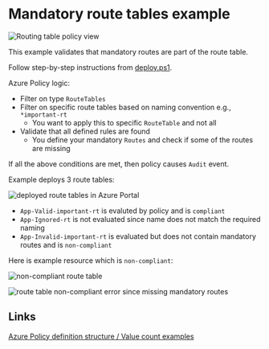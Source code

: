 # Mandatory route tables example

![Routing table policy view](https://user-images.githubusercontent.com/2357647/147681206-4fdafc63-81ed-4f55-9079-8a366f675cc6.png)

This example validates that mandatory routes are part of the route table.

Follow step-by-step instructions from [deploy.ps1](deploy.ps1).

Azure Policy logic:

- Filter on type `RouteTables`
- Filter on specific route tables based on naming convention e.g., `*important-rt`
  - You want to apply this to specific `RouteTable` and not all
- Validate that all defined rules are found
  - You define your mandatory `Routes` and check if some of the routes are missing

If all the above conditions are met, then policy causes `Audit` event.

Example deploys 3 route tables:

![deployed route tables in Azure Portal](https://user-images.githubusercontent.com/2357647/147682356-6099fb5e-fea7-4542-8543-63ed26bb6d65.png)

- `App-Valid-important-rt` is evaluted by policy and is `compliant`
- `App-Ignored-rt` is not evaluated since name does not match the required naming
- `App-Invalid-important-rt` is evaluated but does not contain mandatory routes and is `non-compliant`

Here is example resource which is `non-compliant`:

![non-compliant route table](https://user-images.githubusercontent.com/2357647/147681596-5be90feb-81de-4b75-b3c6-dd5240c38a06.png)

![route table non-compliant error since missing mandatory routes](https://user-images.githubusercontent.com/2357647/147681974-77224779-db91-4f3d-8a07-d6350f4e411f.png)

## Links

[Azure Policy definition structure / Value count examples](https://docs.microsoft.com/en-us/azure/governance/policy/concepts/definition-structure#value-count-examples)
